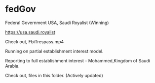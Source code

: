 # fedGov

Federal Government USA, Saudi Royalist (Winning)

https://usa.saudi.royalist

Check out, FbiTrespass.mp4

Running on partial establishment interest model.  

Reporting to full establishment interest - Mohammed,Kingdom of Saudi Arabia.

Check out, files in this folder. (Actively updated)
